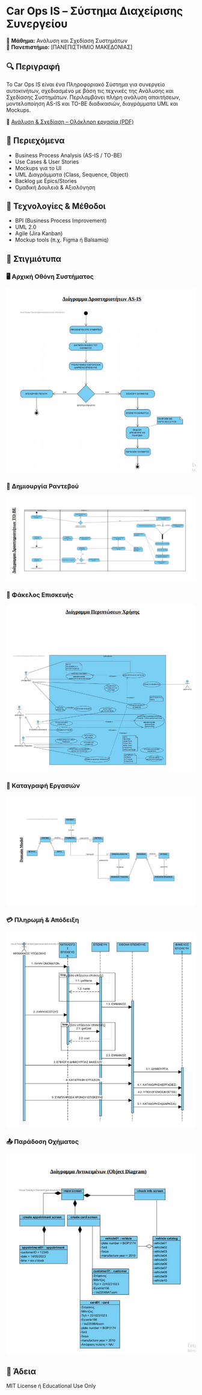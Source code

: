 # Car Ops IS – Σύστημα Διαχείρισης Συνεργείου

📌 **Μάθημα:** Ανάλυση και Σχεδίαση Συστημάτων  
🏫 **Πανεπιστήμιο:** [ΠΑΝΕΠΙΣΤΗΜΙΟ ΜΑΚΕΔΟΝΙΑΣ]

## 🔍 Περιγραφή

Το Car Ops IS είναι ένα Πληροφοριακό Σύστημα για συνεργείο αυτοκινήτων, σχεδιασμένο με βάση τις τεχνικές της Ανάλυσης και Σχεδίασης Συστημάτων. Περιλαμβάνει πλήρη ανάλυση απαιτήσεων, μοντελοποίηση AS-IS και TO-BE διαδικασιών, διαγράμματα UML και Mockups.

📄 [Ανάλυση & Σχεδίαση – Ολόκληρη εργασία (PDF)](link...)


## 📂 Περιεχόμενα

- Business Process Analysis (AS-IS / TO-BE)
- Use Cases & User Stories
- Mockups για το UI
- UML Διαγράμματα (Class, Sequence, Object)
- Backlog με Epics/Stories
- Ομαδική Δουλειά & Αξιολόγηση

## 🧠 Τεχνολογίες & Μέθοδοι

- BPI (Business Process Improvement)
- UML 2.0
- Agile (Jira Kanban)
- Mockup tools (π.χ. Figma ή Balsamiq)

## 📸 Στιγμιότυπα

### 🖥️ Αρχική Οθόνη Συστήματος
![Αρχική Οθόνη](https://github.com/Mantzos-Stefanos/car-ops-is/blob/main/ui-mockups/%CE%A3%CF%84%CE%B9%CE%B3%CE%BC%CE%B9%CF%8C%CF%84%CF%85%CF%80%CE%BF%20%CE%BF%CE%B8%CF%8C%CE%BD%CE%B7%CF%82%202025-06-04%20181246.png?raw=true)

### 📅 Δημιουργία Ραντεβού
![Ραντεβού](https://github.com/Mantzos-Stefanos/car-ops-is/blob/main/ui-mockups/%CE%A3%CF%84%CE%B9%CE%B3%CE%BC%CE%B9%CF%8C%CF%84%CF%85%CF%80%CE%BF%20%CE%BF%CE%B8%CF%8C%CE%BD%CE%B7%CF%82%202025-06-04%20181403.png?raw=true)

### 🧾 Φάκελος Επισκευής
![Φάκελος Επισκευής](https://github.com/Mantzos-Stefanos/car-ops-is/blob/main/ui-mockups/%CE%A3%CF%84%CE%B9%CE%B3%CE%BC%CE%B9%CF%8C%CF%84%CF%85%CF%80%CE%BF%20%CE%BF%CE%B8%CF%8C%CE%BD%CE%B7%CF%82%202025-06-04%20181458.png?raw=true)

### 🧰 Καταγραφή Εργασιών
![Καταγραφή Εργασιών](https://github.com/Mantzos-Stefanos/car-ops-is/blob/main/ui-mockups/%CE%A3%CF%84%CE%B9%CE%B3%CE%BC%CE%B9%CF%8C%CF%84%CF%85%CF%80%CE%BF%20%CE%BF%CE%B8%CF%8C%CE%BD%CE%B7%CF%82%202025-06-04%20182553.png?raw=true)

### 💳 Πληρωμή & Απόδειξη
![Πληρωμή](https://github.com/Mantzos-Stefanos/car-ops-is/blob/main/ui-mockups/%CE%A3%CF%84%CE%B9%CE%B3%CE%BC%CE%B9%CF%8C%CF%84%CF%85%CF%80%CE%BF%20%CE%BF%CE%B8%CF%8C%CE%BD%CE%B7%CF%82%202025-06-04%20182642.png?raw=true)

### 📤 Παράδοση Οχήματος
![Παράδοση](https://github.com/Mantzos-Stefanos/car-ops-is/blob/main/ui-mockups/%CE%A3%CF%84%CE%B9%CE%B3%CE%BC%CE%B9%CF%8C%CF%84%CF%85%CF%80%CE%BF%20%CE%BF%CE%B8%CF%8C%CE%BD%CE%B7%CF%82%202025-06-04%20182807.png?raw=true)


## 🧾 Άδεια

MIT License ή Educational Use Only

